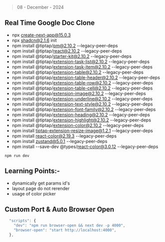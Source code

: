 > 08 - December - 2024

## Real Time Google Doc Clone

* npx create-next-app@15.0.3
* npx shadcn@2.1.6 init
* npm install @tiptap/pm@2.10.2 --legacy-peer-deps
* npm install @tiptap/react@2.10.2 --legacy-peer-deps
* npm install @tiptap/starter-kit@2.10.2 --legacy-peer-deps
* npm install @tiptap/extension-task-list@2.10.2 --legacy-peer-deps
* npm install @tiptap/extension-task-item@2.10.2 --legacy-peer-deps
* npm install @tiptap/extension-table@2.10.2 --legacy-peer-deps
* npm install @tiptap/extension-table-header@2.10.2 --legacy-peer-deps
* npm install @tiptap/extension-table-row@2.10.2 --legacy-peer-deps
* npm install @tiptap/extension-table-cell@2.10.2 --legacy-peer-deps
* npm install @tiptap/extension-image@2.10.2 --legacy-peer-deps
* npm install @tiptap/extension-underline@2.10.2 --legacy-peer-deps
* npm install @tiptap/extension-text-style@2.10.2 --legacy-peer-deps
* npm install @tiptap/extension-font-family@2.10.2 --legacy-peer-deps
* npm install @tiptap/extension-heading@2.10.2 --legacy-peer-deps
* npm install @tiptap/extension-highlight@2.10.2 --legacy-peer-deps
* npm install @tiptap/extension-color@2.10.2 --legacy-peer-deps
* npm install tiptap-extension-resize-image@1.2.1 --legacy-peer-deps
* npm install react-color@2.19.3 --legacy-peer-deps
* npm install zustand@5.0.1 --legacy-peer-deps
* npm install --save-dev @types/react-color@3.0.12 --legacy-peer-deps

```
npm run dev
```

## Learning Points:-

* dynamically get params id's
* layout page do not rerender
* usage of color picker

## Custom Port & Auto Browser Open

```js
  "scripts": {
    "dev": "npm run browser-open && next dev -p 4000",
    "browser-open": "start http://localhost:4000",
  },
```
